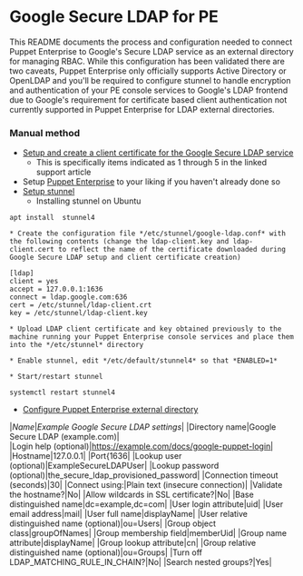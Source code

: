 # Google Secure LDAP for PE
This README documents the process and configuration needed to connect Puppet Enterprise to Google's Secure LDAP service as an external directory for managing RBAC. While this configuration has been validated there are two caveats, Puppet Enterprise only officially supports Active Directory or OpenLDAP and you'll be required to configure stunnel to handle encryption and authentication of your PE console services to Google's LDAP frontend due to Google's requirement for certificate based client authentication not currently supported in Puppet Enterprise for LDAP external directories.

### Manual method
* [Setup and create a client certificate for the Google Secure LDAP service](https://support.google.com/cloudidentity/answer/9048516)
	* This is specifically items indicated as 1 through 5 in the linked support article
* Setup [Puppet Enterprise](https://puppet.com/docs/pe/2018.1/installing.html) to your liking if you haven't already done so
* [Setup stunnel](https://support.google.com/cloudidentity/answer/9098476#stunnel)
	* Installing stunnel on Ubuntu

`apt install  stunnel4`

	* Create the configuration file */etc/stunnel/google-ldap.conf* with the following contents (change the ldap-client.key and ldap-client.cert to reflect the name of the certificate downloaded during Google Secure LDAP setup and client certificate creation)

```
[ldap]
client = yes
accept = 127.0.0.1:1636
connect = ldap.google.com:636
cert = /etc/stunnel/ldap-client.crt
key = /etc/stunnel/ldap-client.key
```
 
	* Upload LDAP client certificate and key obtained previously to the machine running your Puppet Enterprise console services and place them into the */etc/stunnel* directory

	* Enable stunnel, edit */etc/default/stunnel4* so that *ENABLED=1*

	* Start/restart stunnel

`systemctl restart stunnel4`

* [Configure Puppet Enterprise external directory](https://puppet.com/docs/pe/2018.1/rbac_ldap_intro.html#connecting-puppet-enterprise-with-external-directory-services)

|*Name*|*Example Google Secure LDAP settings*|
|Directory name|Google Secure LDAP (example.com)|	
|Login help (optional)|https://example.com/docs/google-puppet-login|
|Hostname|127.0.0.1|
|Port{1636|
|Lookup user (optional)|ExampleSecureLDAPUser|
|Lookup password (optional)|the_secure_ldap_provisioned_password|
|Connection timeout (seconds)|30|
|Connect using:|Plain text (insecure connection)|
|Validate the hostname?|No|
|Allow wildcards in SSL certificate?|No|
|Base distinguished name|dc=example,dc=com|
|User login attribute|uid|
|User email address|mail|
|User full name|displayName|
|User relative distinguished name (optional)|ou=Users|
|Group object class|groupOfNames|
|Group membership field|memberUid|
|Group name attribute|displayName|
|Group lookup attribute|cn|
|Group relative distinguished name (optional)|ou=Groups|
|Turn off LDAP_MATCHING_RULE_IN_CHAIN?|No|
|Search nested groups?|Yes|
